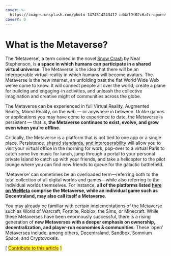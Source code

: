```yaml
---
cover: >-
  https://images.unsplash.com/photo-1474314243412-cd4a79f02c6a?crop=entropy&cs=srgb&fm=jpg&ixid=MnwxOTcwMjR8MHwxfHNlYXJjaHwxMXx8ZGlnaXRhbHxlbnwwfHx8fDE2NDMyMTU0NTI&ixlib=rb-1.2.1&q=85
coverY: 0
---
```


# What is the Metaverse?

The 'Metaverse', a term coined in the novel [Snow Crash](https://en.wikipedia.org/wiki/Snow\_Crash) by Neal Stephenson, is **a space in which humans can participate in a shared virtual universe**. The Metaverse is the idea that there will be an interoperable virtual-reality in which humans will become avatars. The Metaverse is the new internet, an unfolding past the flat World Wide Web we've come to know. It will connect people all over the world, create a plane for building and engaging-in activities, and unleash the collective imagination and creative might of communities across the globe.

The Metaverse can be experienced in full Virtual Reality, Augmented Reality, Mixed Reality, on the web — or anywhere in between. Unlike games or applications you may have come to experience to date, the Metaverse is persistent — that is, **the Metaverse continues to exist, evolve, and grow even when you’re offline**.

Critically, the Metaverse is a platform that is not tied to one app or a single place. Persistence, [shared standards, and interoperability](https://www.matthewball.vc/the-metaverse-primer) will allow you to visit your virtual office in the morning for work, pop-over to a virtual Paris to catch some live music for lunch, jump through a portal to your personal private island to catch up with your friends, and take a helicopter to the pilot lounge where you can find new friends to queue for the galactic battlefield.

‘Metaverse’ can sometimes be an overloaded term—referring both to the total collection of all digital worlds and games—while also referring to the individual worlds themselves. For instance, **all of the platforms listed** [**here on WeMeta**](https://wemeta.world) **comprise the Metaverse, while an individual game such as Decentraland, may also call itself a Metaverse**.

You may already be familiar with certain implementations of the Metaverse such as World of Warcraft, Fortnite, Roblox, the Sims, or Minecraft. While these Metaverses have been enormously successful, there is a rising generation of **new Metaverses with a deeper emphasis on ownership, decentralization, and player-run economies & communities**. These ‘open’ Metaverses include, among others, Decentraland, Sandbox, Somnium Space, and Cryptovoxels.



\[ [<mark style="color:purple;">Contribute to this article</mark>](https://github.com/the-metaverse/public-wiki) <mark style="color:purple;">]</mark>
